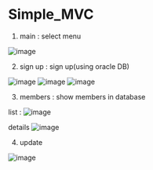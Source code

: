 # Simple_MVC

1. main : select menu

![image](https://user-images.githubusercontent.com/102274136/234840733-10310e43-eb43-4ad5-8c6d-ccbc2ca36ff7.png)

2. sign up : sign up(using oracle DB)

![image](https://user-images.githubusercontent.com/102274136/234840914-b43ffd01-b09a-49bf-ae60-942d39aa012d.png)
![image](https://user-images.githubusercontent.com/102274136/234841498-185cb97b-74fd-4d5f-a33c-c9e4cf191878.png)
![image](https://user-images.githubusercontent.com/102274136/234841674-a1bd80bc-b568-4178-8496-0c947307c41b.png)


3. members : show members in database

list : ![image](https://user-images.githubusercontent.com/102274136/234841898-87e06f83-ab89-4574-b4e4-db83c7a1d899.png)

  details
  ![image](https://user-images.githubusercontent.com/102274136/234842021-3de76ed1-6439-4947-a4a5-cc995e862f81.png)
  
4. update

![image](https://user-images.githubusercontent.com/102274136/234842205-2a2d03b0-0ccc-4c66-9664-230f2b3fb2b2.png)

